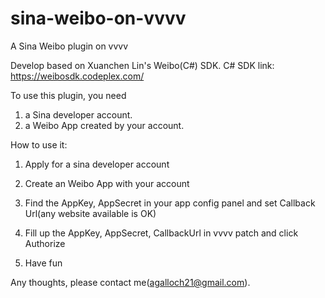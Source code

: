 sina-weibo-on-vvvv
==================

A Sina Weibo plugin on vvvv

Develop based on Xuanchen Lin's Weibo(C#) SDK. C# SDK link: https://weibosdk.codeplex.com/

To use this plugin, you need
1. a Sina developer account.
2. a Weibo App created by your account.

How to use it:
1. Apply for a sina developer account

2. Create an Weibo App with your account

3. Find the AppKey, AppSecret in your app config panel and set Callback Url(any website available is OK)

4. Fill up the AppKey, AppSecret, CallbackUrl in vvvv patch and click Authorize

5. Have fun

Any thoughts, please contact me(agalloch21@gmail.com).
